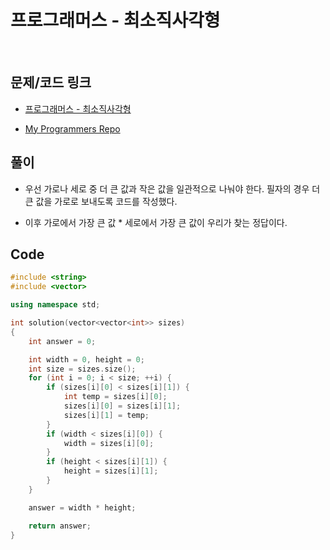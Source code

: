 # 프로그래머스 - 최소직사각형

&nbsp;

## 문제/코드 링크

- [프로그래머스 - 최소직사각형](https://programmers.co.kr/learn/courses/30/lessons/86491)

- [My Programmers Repo](https://github.com/Meantint/Programmers)

## 풀이

- 우선 가로나 세로 중 더 큰 값과 작은 값을 일관적으로 나눠야 한다. 필자의 경우 더 큰 값을 가로로 보내도록 코드를 작성했다.

- 이후 가로에서 가장 큰 값 * 세로에서 가장 큰 값이 우리가 찾는 정답이다.

## Code

```cpp
#include <string>
#include <vector>

using namespace std;

int solution(vector<vector<int>> sizes)
{
    int answer = 0;

    int width = 0, height = 0;
    int size = sizes.size();
    for (int i = 0; i < size; ++i) {
        if (sizes[i][0] < sizes[i][1]) {
            int temp = sizes[i][0];
            sizes[i][0] = sizes[i][1];
            sizes[i][1] = temp;
        }
        if (width < sizes[i][0]) {
            width = sizes[i][0];
        }
        if (height < sizes[i][1]) {
            height = sizes[i][1];
        }
    }

    answer = width * height;

    return answer;
}
```
